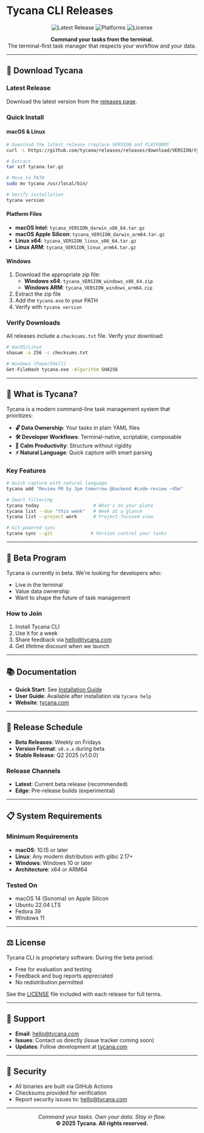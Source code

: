 # Tycana CLI Releases

<p align="center">
  <img src="https://img.shields.io/github/v/release/tycana/releases?style=for-the-badge&label=Latest%20Release" alt="Latest Release">
  <img src="https://img.shields.io/badge/Platform-macOS%20%7C%20Linux%20%7C%20Windows-blue?style=for-the-badge" alt="Platforms">
  <img src="https://img.shields.io/badge/License-Proprietary-red?style=for-the-badge" alt="License">
</p>

<p align="center">
  <strong>Command your tasks from the terminal.</strong><br>
  The terminal-first task manager that respects your workflow and your data.
</p>

---

## 🚀 Download Tycana

### Latest Release
Download the latest version from the [releases page](https://github.com/tycana/releases/releases/latest).

### Quick Install

#### macOS & Linux
```bash
# Download the latest release (replace VERSION and PLATFORM)
curl -L https://github.com/tycana/releases/releases/download/VERSION/tycana_VERSION_PLATFORM.tar.gz -o tycana.tar.gz

# Extract
tar xzf tycana.tar.gz

# Move to PATH
sudo mv tycana /usr/local/bin/

# Verify installation
tycana version
```

#### Platform Files
- **macOS Intel**: `tycana_VERSION_darwin_x86_64.tar.gz`
- **macOS Apple Silicon**: `tycana_VERSION_darwin_arm64.tar.gz`
- **Linux x64**: `tycana_VERSION_linux_x86_64.tar.gz`
- **Linux ARM**: `tycana_VERSION_linux_arm64.tar.gz`

#### Windows
1. Download the appropriate zip file:
   - **Windows x64**: `tycana_VERSION_windows_x86_64.zip`
   - **Windows ARM**: `tycana_VERSION_windows_arm64.zip`
2. Extract the zip file
3. Add the `tycana.exe` to your PATH
4. Verify with `tycana version`

### Verify Downloads
All releases include a `checksums.txt` file. Verify your download:

```bash
# macOS/Linux
shasum -a 256 -c checksums.txt

# Windows (PowerShell)
Get-FileHash tycana.exe -Algorithm SHA256
```

---

## 📘 What is Tycana?

Tycana is a modern command-line task management system that prioritizes:

- **🔓 Data Ownership**: Your tasks in plain YAML files
- **🛠️ Developer Workflows**: Terminal-native, scriptable, composable
- **🌱 Calm Productivity**: Structure without rigidity
- **⚡ Natural Language**: Quick capture with smart parsing

### Key Features

```bash
# Quick capture with natural language
tycana add "Review PR by 3pm tomorrow @backend #code-review ~45m"

# Smart filtering
tycana today                    # What's on your plate
tycana list --due "this week"   # Week at a glance
tycana list --project work      # Project-focused view

# Git-powered sync
tycana sync --git              # Version control your tasks
```

---

## 🎯 Beta Program

Tycana is currently in beta. We're looking for developers who:
- Live in the terminal
- Value data ownership
- Want to shape the future of task management

### How to Join
1. Install Tycana CLI
2. Use it for a week
3. Share feedback via [hello@tycana.com](mailto:hello@tycana.com)
4. Get lifetime discount when we launch

---

## 📚 Documentation

- **Quick Start**: See [Installation Guide](https://tycana.com/install)
- **User Guide**: Available after installation via `tycana help`
- **Website**: [tycana.com](https://tycana.com)

---

## 🔄 Release Schedule

- **Beta Releases**: Weekly on Fridays
- **Version Format**: `v0.x.x` during beta
- **Stable Release**: Q2 2025 (v1.0.0)

### Release Channels
- **Latest**: Current beta release (recommended)
- **Edge**: Pre-release builds (experimental)

---

## 📋 System Requirements

### Minimum Requirements
- **macOS**: 10.15 or later
- **Linux**: Any modern distribution with glibc 2.17+
- **Windows**: Windows 10 or later
- **Architecture**: x64 or ARM64

### Tested On
- macOS 14 (Sonoma) on Apple Silicon
- Ubuntu 22.04 LTS
- Fedora 39
- Windows 11

---

## ⚖️ License

Tycana CLI is proprietary software. During the beta period:
- Free for evaluation and testing
- Feedback and bug reports appreciated
- No redistribution permitted

See the [LICENSE](https://github.com/tycana/releases/releases/latest/download/LICENSE) file included with each release for full terms.

---

## 🤝 Support

- **Email**: [hello@tycana.com](mailto:hello@tycana.com)
- **Issues**: Contact us directly (issue tracker coming soon)
- **Updates**: Follow development at [tycana.com](https://tycana.com)

---

## 🔐 Security

- All binaries are built via GitHub Actions
- Checksums provided for verification
- Report security issues to: hello@tycana.com

---

<p align="center">
  <i>Command your tasks. Own your data. Stay in flow.</i><br>
  <strong>© 2025 Tycana. All rights reserved.</strong>
</p>
